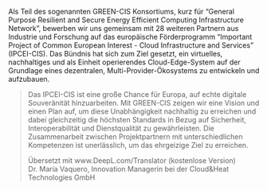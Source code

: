 Als Teil des sogenannten GREEN-CIS Konsortiums, kurz für “General Purpose Resilient and Secure Energy Efficient Computing Infrastructure Network”, bewerben wir uns gemeinsam mit 28 weiteren Partnern aus Industrie und Forschung auf das europäische Förderprogramm “Important Project of Common European Interest - Cloud Infrastructure and Services” (IPCEI-CIS).
Das Bündnis hat sich zum Ziel gesetzt, ein virtuelles, nachhaltiges und als Einheit operierendes Cloud-Edge-System auf der Grundlage eines dezentralen, Multi-Provider-Ökosystems zu entwickeln und aufzubauen.

<blockquote class="blockquote mb-3">
	<p>Das IPCEI-CIS ist eine große Chance für Europa, auf echte digitale Souveränität hinzuarbeiten. Mit GREEN-CIS zeigen wir eine Vision und einen Plan auf, um diese Unabhängigkeit nachhaltig zu erreichen und dabei gleichzeitig die höchsten Standards in Bezug auf Sicherheit, Interoperabilität und Dienstqualität zu gewährleisten. Die Zusammenarbeit zwischen Projektpartnern mit unterschiedlichen Kompetenzen ist unerlässlich, um das ehrgeizige Ziel zu erreichen.</p>
Übersetzt mit www.DeepL.com/Translator (kostenlose Version)	<footer class="blockquote-footer">Dr. María Vaquero, Innovation Managerin bei der Cloud&Heat Technologies GmbH</footer>
</blockquote>
